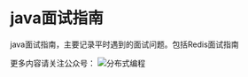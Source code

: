 # java面试指南
java面试指南，主要记录平时遇到的面试问题。包括Redis面试指南

更多内容请关注公众号：
![分布式编程](https://www.images.mdan.top/qrcode_for_gh_1e2587cc42b1_258_1587996055777.jpg)
